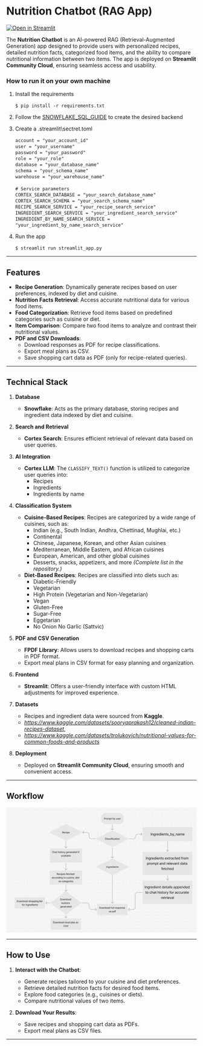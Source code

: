 # Nutrition Chatbot (RAG App)
[![Open in Streamlit](https://static.streamlit.io/badges/streamlit_badge_black_white.svg)](https://document-question-answering-template.streamlit.app/)

The **Nutrition Chatbot** is an AI-powered RAG (Retrieval-Augmented Generation) app designed to provide users with personalized recipes, detailed nutrition facts, categorized food items, and the ability to compare nutritional information between two items. The app is deployed on **Streamlit Community Cloud**, ensuring seamless access and usability.

### How to run it on your own machine

1. Install the requirements

   ```
   $ pip install -r requirements.txt
   ```

2. Follow the [SNOWFLAKE_SQL_GUIDE](SNOWFLAKE_SQL_GUIDE.md) to create the desired backend

3. Create a .streamlit\sectret.toml 
   ```
   account = "your_account_id"  
   user = "your_username"  
   password = "your_password"  
   role = "your_role"  
   database = "your_database_name"  
   schema = "your_schema_name"  
   warehouse = "your_warehouse_name"  
      
   # Service parameters
   CORTEX_SEARCH_DATABASE = "your_search_database_name"  
   CORTEX_SEARCH_SCHEMA = "your_search_schema_name"  
   RECIPE_SEARCH_SERVICE = "your_recipe_search_service"  
   INGREDIENT_SEARCH_SERVICE = "your_ingredient_search_service"  
   INGREDIENT_BY_NAME_SEARCH_SERVICE = "your_ingredient_by_name_search_service"
   ```

4. Run the app

   ```
   $ streamlit run streamlit_app.py
   ```
---

## Features
- **Recipe Generation**: Dynamically generate recipes based on user preferences, indexed by diet and cuisine.
- **Nutrition Facts Retrieval**: Access accurate nutritional data for various food items.
- **Food Categorization**: Retrieve food items based on predefined categories such as cuisine or diet.
- **Item Comparison**: Compare two food items to analyze and contrast their nutritional values.
- **PDF and CSV Downloads**: 
  - Download responses as PDF for recipe classifications.
  - Export meal plans as CSV.
  - Save shopping cart data as PDF (only for recipe-related queries).

---

## Technical Stack
1. **Database**  
   - **Snowflake**: Acts as the primary database, storing recipes and ingredient data indexed by diet and cuisine.

2. **Search and Retrieval**  
   - **Cortex Search**: Ensures efficient retrieval of relevant data based on user queries.

3. **AI Integration**  
   - **Cortex LLM**: The `CLASSIFY_TEXT()` function is utilized to categorize user queries into:
     - Recipes
     - Ingredients
     - Ingredients by name

4. **Classification System**  
   - **Cuisine-Based Recipes**:
     Recipes are categorized by a wide range of cuisines, such as:
     - Indian (e.g., South Indian, Andhra, Chettinad, Mughlai, etc.)
     - Continental
     - Chinese, Japanese, Korean, and other Asian cuisines
     - Mediterranean, Middle Eastern, and African cuisines
     - European, American, and other global cuisines
     - Desserts, snacks, appetizers, and more
     *(Complete list in the repository.)*
   - **Diet-Based Recipes**:
     Recipes are classified into diets such as:
     - Diabetic-Friendly
     - Vegetarian
     - High Protein (Vegetarian and Non-Vegetarian)
     - Vegan
     - Gluten-Free
     - Sugar-Free
     - Eggetarian
     - No Onion No Garlic (Sattvic)

5. **PDF and CSV Generation**  
   - **FPDF Library**: Allows users to download recipes and shopping carts in PDF format.
   - Export meal plans in CSV format for easy planning and organization.

6. **Frontend**  
   - **Streamlit**: Offers a user-friendly interface with custom HTML adjustments for improved experience.

7. **Datasets**  
   - Recipes and ingredient data were sourced from **Kaggle**.
   - *https://www.kaggle.com/datasets/sooryaprakash12/cleaned-indian-recipes-dataset*,    
   - *https://www.kaggle.com/datasets/trolukovich/nutritional-values-for-common-foods-and-products*

8. **Deployment**  
   - Deployed on **Streamlit Community Cloud**, ensuring smooth and convenient access.

---
## Workflow
![Workflow Image](assets/workflow.jpg)

---

## How to Use
1. **Interact with the Chatbot**:
   - Generate recipes tailored to your cuisine and diet preferences.
   - Retrieve detailed nutrition facts for desired food items.
   - Explore food categories (e.g., cuisines or diets).
   - Compare nutritional values of two items.

2. **Download Your Results**:
   - Save recipes and shopping cart data as PDFs.
   - Export meal plans as CSV files.

---
